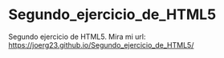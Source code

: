# Segundo_ejercicio_de_HTML5
Segundo ejercicio de HTML5.
Mira mi url: https://joerg23.github.io/Segundo_ejercicio_de_HTML5/
